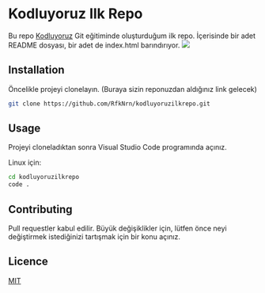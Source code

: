 # Kodluyoruz Ilk Repo
Bu repo [Kodluyoruz](https://www.kodluyoruz.org/) Git eğitiminde oluşturduğum ilk repo. İçerisinde bir adet README dosyası, bir adet de index.html barındırıyor.
![](https://github.com/RfkNrn/kodluyoruzilkrepo/figures/github.png)

## Installation
Öncelikle projeyi clonelayın. (Buraya sizin reponuzdan aldığınız link gelecek)
```sh
git clone https://github.com/RfkNrn/kodluyoruzilkrepo.git
```

## Usage
Projeyi cloneladıktan sonra Visual Studio Code programında açınız.

Linux için:
```sh
cd kodluyoruzilkrepo
code .
```

## Contributing
Pull requestler kabul edilir. Büyük değişiklikler için, lütfen önce neyi değiştirmek istediğinizi tartışmak için bir konu açınız.

## Licence
[MIT](https://choosealicense.com/licenses/mit/)